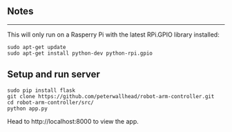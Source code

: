 ## Notes
-----

This will only run on a Rasperry Pi with the latest RPi.GPIO library installed:
```
sudo apt-get update
sudo apt-get install python-dev python-rpi.gpio
```

## Setup and run server
```
sudo pip install flask
git clone https://github.com/peterwallhead/robot-arm-controller.git
cd robot-arm-controller/src/
python app.py
```

Head to http://localhost:8000 to view the app.
